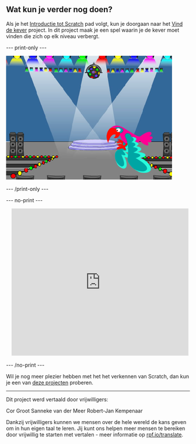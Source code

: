 ## Wat kun je verder nog doen?

Als je het [Introductie tot Scratch](https://projects.raspberrypi.org/nl-NL/pathways/scratch-intro) pad volgt, kun je doorgaan naar het [Vind de kever](https://projects.raspberrypi.org/nl-NL/projects/find-the-bug) project. In dit project maak je een spel waarin je de kever moet vinden die zich op elk niveau verbergt.

--- print-only ---

![Het project 'Vind de kever'.](images/find-the-bug.png)

--- /print-only ---

--- no-print ---

<div class="scratch-preview" style="margin-left: 15px;">
  <iframe allowtransparency="true" width="485" height="402" src="https://scratch.mit.edu/projects/embed/486719939/?autostart=false" frameborder="0"></iframe>
</div>

--- /no-print ---

Wil je nog meer plezier hebben met het het verkennen van Scratch, dan kun je een van [deze projecten](https://projects.raspberrypi.org/nl-NL/projects?software%5B%5D=scratch&curriculum%5B%5D=%201) proberen.

***
Dit project werd vertaald door vrijwilligers:

Cor Groot
Sanneke van der Meer
Robert-Jan Kempenaar

Dankzij vrijwilligers kunnen we mensen over de hele wereld de kans geven om in hun eigen taal te leren. Jij kunt ons helpen meer mensen te bereiken door vrijwillig te starten met vertalen - meer informatie op [rpf.io/translate](https://rpf.io/translate).
